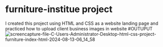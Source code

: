 # furniture-institue project 
 I created this project using HTML and CSS as a website landing page and practiced how to upload client business images in website
#OUTUPUT
![screencapture-file-C-Users-Administrator-Desktop-html-css-project-furniture-index-html-2024-08-13-06_14_58](https://github.com/user-attachments/assets/bece9466-1dc1-467a-8ca0-15c502a84fab)
